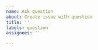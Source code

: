 ```yaml
---
name: Ask question
about: Create issue with question
title: ''
labels: question
assignees: ''

---
```


<!--
Try Redisson PRO https://redisson.pro with with ultra-fast performance and support by SLA.
-->
